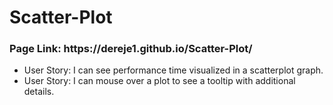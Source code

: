 # Scatter-Plot
<h3>Page Link: https://dereje1.github.io/Scatter-Plot/</h3>
<ul>
  <li>User Story: I can see performance time visualized in a scatterplot graph.</li>
  <li>User Story:  I can mouse over a plot to see a tooltip with additional details.</li>
</ul>

